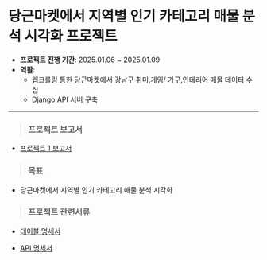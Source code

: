 # 당근마켓에서 지역별 인기 카테고리 매물 분석 시각화 프로젝트

- **프로젝트 진행 기간**: 2025.01.06 ~ 2025.01.09
- **역활**: 
    - 웹크롤링 통한 당근마켓에서 강남구 취미,게임/ 가구,인테리어 매물 데이터 수집
    - Django API 서버 구축
---
> ### 프로젝트 보고서
- [프로젝트 1 보고서](https://www.notion.so/1b6db7c679148072a708e985fbfb2294?p=1b6db7c679148143b605ddc34c7bc817&pm=c)

> ### 목표
-  당근마켓에서 지역별 인기 카테고리 매물 분석 시각화

> ### 프로젝트 관련서류

- [테이블 명세서](https://www.notion.so/DB-a6604967d98b4195a8f05cc395dfe02f?pvs=4)

- [API 명세서](https://www.notion.so/API-7e2160b572d242b9933811d3609938b2?pvs=4)

